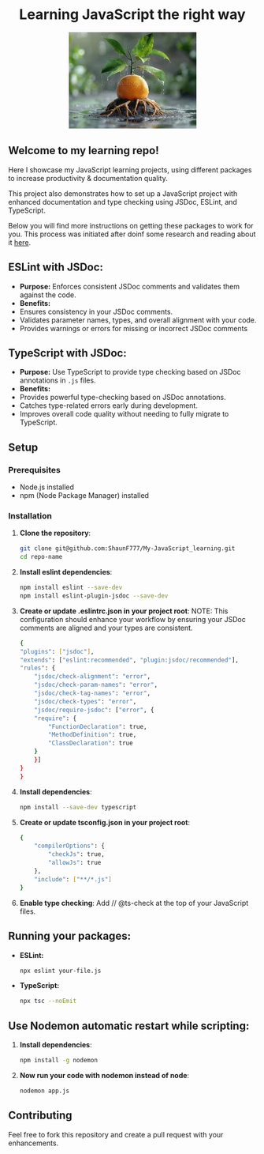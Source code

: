 <div align="center">

# Learning JavaScript the right way

<a name="top"></a>
<img src="./assets/rootsinwater.jfif">

<div align="left">

## Welcome to my learning repo!
Here I showcase my JavaScript learning projects, using different packages to increase productivity & documentation quality.

This project also demonstrates how to set up a JavaScript project with enhanced documentation and type checking using JSDoc, ESLint, and TypeScript.

Below you will find more instructions on getting these packages to work for you. This process was initiated after doinf some research and reading about it [here](https://www.pullrequest.com/blog/leveraging-jsdoc-for-better-code-documentation-in-javascript/#:~:text=JSDoc%20is%20a%20documentation%20syntax,into%20a%20detailed%20documentation%20website).

## ESLint with JSDoc:
- **Purpose:** Enforces consistent JSDoc comments and validates them against the code.
- **Benefits:**
- Ensures consistency in your JSDoc comments.
- Validates parameter names, types, and overall alignment with your code.
- Provides warnings or errors for missing or incorrect JSDoc comments
## TypeScript with JSDoc:
- **Purpose:** Use TypeScript to provide type checking based on JSDoc annotations in `.js` files.
- **Benefits:**
- Provides powerful type-checking based on JSDoc annotations.
- Catches type-related errors early during development.
- Improves overall code quality without needing to fully migrate to TypeScript.

## Setup

### Prerequisites
- Node.js installed
- npm (Node Package Manager) installed

### Installation
1. **Clone the repository**:
   ```sh
   git clone git@github.com:ShaunF777/My-JavaScript_learning.git
   cd repo-name

2. **Install eslint dependencies**:
    ```sh
    npm install eslint --save-dev
    npm install eslint-plugin-jsdoc --save-dev

3. **Create or update .eslintrc.json in your project root**:
    NOTE: This configuration should enhance your workflow by ensuring your JSDoc comments are aligned and your types are consistent.
    ```sh
    {
    "plugins": ["jsdoc"],
    "extends": ["eslint:recommended", "plugin:jsdoc/recommended"],
    "rules": {
        "jsdoc/check-alignment": "error",
        "jsdoc/check-param-names": "error",
        "jsdoc/check-tag-names": "error",
        "jsdoc/check-types": "error",
        "jsdoc/require-jsdoc": ["error", {
        "require": {
            "FunctionDeclaration": true,
            "MethodDefinition": true,
            "ClassDeclaration": true
        }
        }]
    }
    }

4. **Install  dependencies**:
    ```sh
    npm install --save-dev typescript

5. **Create or update tsconfig.json in your project root**:
    ```sh
    {
        "compilerOptions": {
            "checkJs": true,
            "allowJs": true
        },
        "include": ["**/*.js"]
    }

6. **Enable type checking**: Add // @ts-check at the top of your JavaScript files.

## Running your packages:
- **ESLint:**
    ```sh
    npx eslint your-file.js

- **TypeScript:**
    ```sh
    npx tsc --noEmit

## Use Nodemon automatic restart while scripting:   
1. **Install  dependencies**:
    ```sh
    npm install -g nodemon

2. **Now run your code with nodemon instead of node**:
    ```sh
    nodemon app.js

## Contributing
 Feel free to fork this repository and create a pull request with your enhancements.
 
